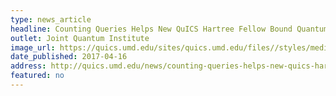 ```yaml
---
type: news_article
headline: Counting Queries Helps New QuICS Hartree Fellow Bound Quantum Advantages
outlet: Joint Quantum Institute
image_url: https://quics.umd.edu/sites/quics.umd.edu/files//styles/medium/public/ShalevBenDavid.JPG?itok=sisuGBJ-
date_published: 2017-04-16
address: http://quics.umd.edu/news/counting-queries-helps-new-quics-hartree-fellow-bound-quantum-advantages
featured: no
---
```


